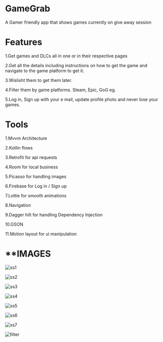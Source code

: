 # GameGrab
A Gamer friendly app that shows games currently on give away session

# **Features**

1.Get games and DLCs all in one or in their respective pages

2.Get all the details including instructions on how to get the game and navigate to the game platform to get it.

3.Wislisht them to get them later.

4.Filter them by game platforms. Steam, Epic, GoG eg.

5.Log in, Sign up with your e mail, update profile photo and never lose your games.

# **Tools**

1.Mvvm Architecture

2.Kotlin flows

3.Retrofit for api requests

4.Room for local business

5.Picasso for handling images

6.Firebase for Log in / Sign up

7.Lottie for smooth animations

8.Navigation 

9.Dagger hilt for handling Dependency Injection

10.GSON

11.Motion layout for ui manipulation

# **IMAGES



![ss1](https://github.com/UgursalOzanARIK/GameGrab/assets/31523135/c6b5cb49-5ef7-42b8-8ad4-7bf7e6deaf61)


![ss2](https://github.com/UgursalOzanARIK/GameGrab/assets/31523135/99ddb994-78ca-423b-9c79-5a42bd8d46a8)


![ss3](https://github.com/UgursalOzanARIK/GameGrab/assets/31523135/8dca52bb-2e1a-4ee4-8147-437e35afa068)


![ss4](https://github.com/UgursalOzanARIK/GameGrab/assets/31523135/3b290a0b-f713-4258-a057-27b2442e681a)


![ss5](https://github.com/UgursalOzanARIK/GameGrab/assets/31523135/134ee903-b6b2-41eb-8c12-76b9067e4f9f)



![ss6](https://github.com/UgursalOzanARIK/GameGrab/assets/31523135/e46d6af3-56a7-4372-a3d4-b101be0cfaf2)


![ss7](https://github.com/UgursalOzanARIK/GameGrab/assets/31523135/b7c3e799-947d-4cc7-88df-c039f19372ad)


![filter](https://github.com/UgursalOzanARIK/GameGrab/assets/31523135/a5497eb8-8d07-4615-86f4-d6cdbfd2f05b)


